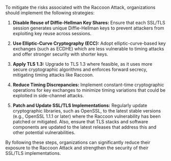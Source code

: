 To mitigate the risks associated with the Raccoon Attack, organizations should implement the following strategies:

1. **Disable Reuse of Diffie-Hellman Key Shares:** Ensure that each SSL/TLS session generates unique Diffie-Hellman keys to prevent attackers from exploiting key reuse across sessions.

2. **Use Elliptic-Curve Cryptography (ECC):** Adopt elliptic-curve-based key exchanges (such as ECDHE) which are less vulnerable to timing attacks and offer stronger security with shorter keys.

3. **Apply TLS 1.3:** Upgrade to TLS 1.3 where feasible, as it uses more secure cryptographic algorithms and enforces forward secrecy, mitigating timing attacks like Raccoon.

4. **Reduce Timing Discrepancies:** Implement constant-time cryptographic operations for key exchanges to minimize timing variations that could be exploited in side-channel attacks.

5. **Patch and Update SSL/TLS Implementations:** Regularly update cryptographic libraries, such as OpenSSL, to the latest stable versions (e.g., OpenSSL 1.1.1 or later) where the Raccoon vulnerability has been patched or mitigated. Also, ensure that TLS stacks and software components are updated to the latest releases that address this and other potential vulnerabilities.

By following these steps, organizations can significantly reduce their exposure to the Raccoon Attack and strengthen the security of their SSL/TLS implementations.